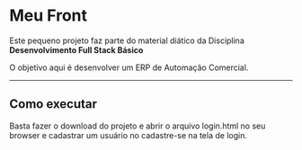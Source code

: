 # Meu Front

Este pequeno projeto faz parte do material diático da Disciplina **Desenvolvimento Full Stack Básico** 

O objetivo aqui é desenvolver um ERP de Automação Comercial.

---
## Como executar

Basta fazer o download do projeto e abrir o arquivo login.html no seu browser e cadastrar um usuário no cadastre-se na tela de login.
